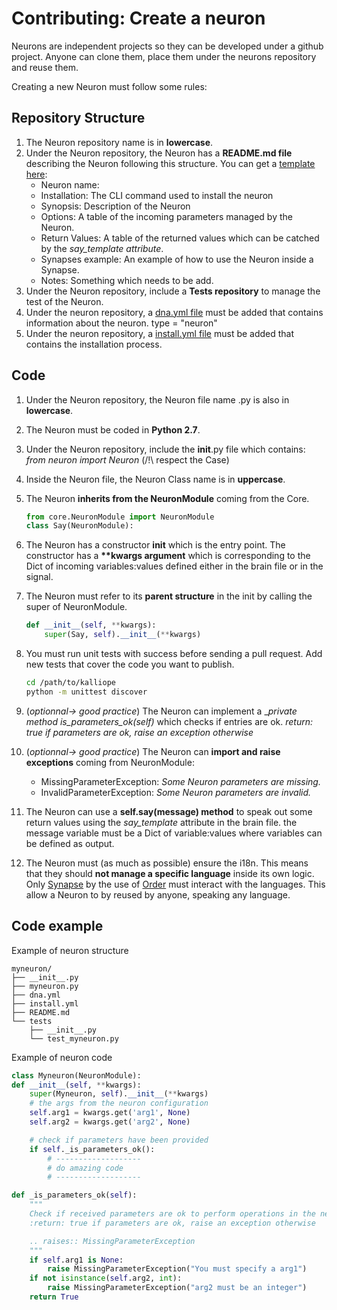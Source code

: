 # Contributing: Create a neuron

Neurons are independent projects so they can be developed under a github project. Anyone can clone them, place them under the neurons repository and reuse them.

Creating a new Neuron must follow some rules:

## Repository Structure
1. The Neuron repository name is in __lowercase__.
1. Under the Neuron repository, the Neuron has a __README.md file__ describing the Neuron following this structure. You can get a [template here](neuron_template.md):
    - Neuron name:
    - Installation:     The CLI command used to install the neuron
    - Synopsis:         Description of the Neuron
    - Options:          A table of the incoming parameters managed by the Neuron.
    - Return Values:    A table of the returned values which can be catched by the *say_template attribute*.
    - Synapses example: An example of how to use the Neuron inside a Synapse.
    - Notes:            Something which needs to be add.
1. Under the Neuron repository, include a __Tests repository__ to manage the test of the Neuron.
1. Under the neuron repository, a [dna.yml file](dna.md) must be added that contains information about the neuron. type = "neuron"
1. Under the neuron repository, a [install.yml file](installation_file.md) must be added that contains the installation process.


## Code
1. Under the Neuron repository, the Neuron file name .py is also in __lowercase__.
1. The Neuron must be coded in __Python 2.7__.
1. Under the Neuron repository, include the __init__.py file which contains: *from neuron import Neuron* (/!\ respect the Case)
1. Inside the Neuron file, the Neuron Class name is in __uppercase__.
1. The Neuron __inherits from the NeuronModule__ coming from the Core.

    ```python
    from core.NeuronModule import NeuronModule
    class Say(NeuronModule):
    ```


1. The Neuron has a constructor __init__ which is the entry point.
The constructor has a __**kwargs argument__ which is corresponding to the Dict of incoming variables:values defined either in the brain file or in the signal.
1. The Neuron must refer to its __parent structure__ in the init by calling the super of NeuronModule.

    ```Python
    def __init__(self, **kwargs):
        super(Say, self).__init__(**kwargs)
    ```

1. You must run unit tests with success before sending a pull request. Add new tests that cover the code you want to publish.
    ```bash
    cd /path/to/kalliope
    python -m unittest discover
    ```

1. (*optionnal-> good practice*) The Neuron can implement a __private method _is_parameters_ok(self)__ which checks if entries are ok. *return: true if parameters are ok, raise an exception otherwise*
1. (*optionnal-> good practice*) The Neuron can __import and raise exceptions__ coming from NeuronModule:
    - MissingParameterException: *Some Neuron parameters are missing.*
    - InvalidParameterException: *Some Neuron parameters are invalid.*

1. The Neuron can use a __self.say(message) method__ to speak out some return values using the *say_template* attribute in the brain file.
the message variable must be a Dict of variable:values where variables can be defined as output.

1. The Neuron must (as much as possible) ensure the i18n. This means that they should __not manage a specific language__ inside its own logic.
Only [Synapse](brain.md) by the use of [Order](signals.md) must interact with the languages. This allow a Neuron to by reused by anyone, speaking any language.


## Code example

Example of neuron structure
```
myneuron/
├── __init__.py
├── myneuron.py
├── dna.yml
├── install.yml
├── README.md
└── tests
    ├── __init__.py
    └── test_myneuron.py
```

Example of neuron code
```python
class Myneuron(NeuronModule):
def __init__(self, **kwargs):
    super(Myneuron, self).__init__(**kwargs)
    # the args from the neuron configuration
    self.arg1 = kwargs.get('arg1', None)
    self.arg2 = kwargs.get('arg2', None)

    # check if parameters have been provided
    if self._is_parameters_ok():
        # -------------------
        # do amazing code
        # -------------------

def _is_parameters_ok(self):
    """
    Check if received parameters are ok to perform operations in the neuron
    :return: true if parameters are ok, raise an exception otherwise

    .. raises:: MissingParameterException
    """
    if self.arg1 is None:
        raise MissingParameterException("You must specify a arg1")
    if not isinstance(self.arg2, int):
        raise MissingParameterException("arg2 must be an integer")
    return True
```
